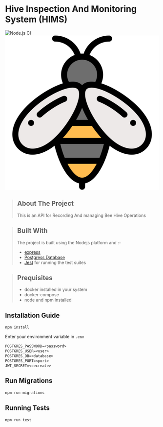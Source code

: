 # Hive Inspection And Monitoring System (HIMS)
![Node.js CI](https://github.com/omondibrian/HIMS-Backend/workflows/Node.js%20CI/badge.svg)
![My Imge](./bee.svg)

>## About The Project
>This is an API for Recording And managing Bee Hive Operations

>## Built With
>The project is built using the Nodejs platform and :-
>* [express](https://www.express.com/)
>* [Postgress Database](https://www.postgresql.org/)
>* [Jest](https://jestjs.io/docs/en/getting-started) for running the test suites

>## Prequisites
>- docker installed in your system
>- docker-compose
>- node and npm installed

## Installation Guide
```sh
npm install
```
 Enter your environment variable  in `.env`
   ```
   POSTGRES_PASSWORD=<password>
   POSTGRES_USER=<user>
   POSTGRES_DB=<database>
   POSTGRES_PORT=<port>
   JWT_SECRET=<secreate>
   ```
## Run Migrations
```sh
npm run migrations
```
## Running Tests
```sh
npm run test
```

